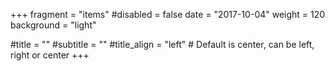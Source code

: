 +++
fragment = "items"
#disabled = false
date = "2017-10-04"
weight = 120
background = "light"

#title = ""
#subtitle = ""
#title_align = "left" # Default is center, can be left, right or center
+++
